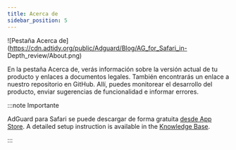 ```yaml
---
title: Acerca de
sidebar_position: 5
---
```


![Pestaña Acerca de](https://cdn.adtidy.org/public/Adguard/Blog/AG_for_Safari_in- Depth_review/About.png)

En la pestaña Acerca de, verás información sobre la versión actual de tu producto y enlaces a documentos legales. También encontrarás un enlace a nuestro repositorio en GitHub. Allí, puedes monitorear el desarrollo del producto, enviar sugerencias de funcionalidad e informar errores.

:::note Importante

AdGuard para Safari se puede descargar de forma gratuita [desde App Store](https://apps.apple.com/app/adguard-for-safari/id1440147259). A detailed setup instruction is available in the [Knowledge Base](/adguard-for-safari/installation/).

:::
